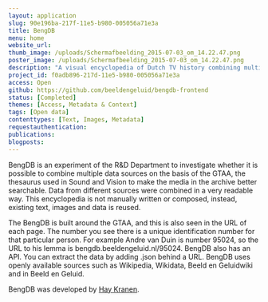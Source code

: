 ```yaml
---
layout: application
slug: 90e196ba-217f-11e5-b980-005056a71e3a
title: BengDB
menu: home
website_url: 
thumb_image: /uploads/Schermafbeelding_2015-07-03_om_14.22.47.png
poster_image: /uploads/Schermafbeelding_2015-07-03_om_14.22.47.png
description: "A visual encyclopedia of Dutch TV history combining multiple open data sources"
project_id: f0adb896-217d-11e5-b980-005056a71e3a
access: Open
github: https://github.com/beeldengeluid/bengdb-frontend
status: [Completed]
themes: [Access, Metadata & Context]
tags: [Open data]
contenttypes: [Text, Images, Metadata]
requestauthentication: 
publications: 
blogposts: 
---
```


BengDB is an experiment of the R&D Department to investigate whether it is possible to combine multiple data sources on the basis of the GTAA, the thesaurus used in Sound and Vision to make the media in the archive better searchable. Data from different sources were combined in a very readable way. This encyclopedia is not manually written or composed, instead, existing text, images and data is reused.

The BengDB is built around the GTAA, and this is also seen in the URL of each page. The number you see there is a unique identification number for that particular person. For example Andre van Duin is number 95024, so the URL to his lemma is bengdb.beeldengeluid.nl/95024. BengDB also has an API. You can extract the data by adding .json behind a URL. BengDB uses openly available sources such as Wikipedia, Wikidata, Beeld en Geluidwiki and in Beeld en Geluid.

BengDB was developed by [Hay Kranen](http://www.haykranen.nl/).
